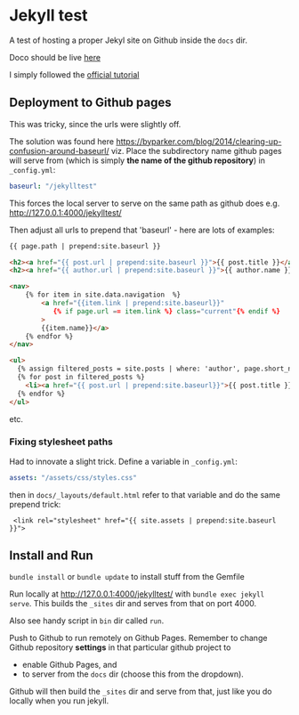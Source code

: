 # Jekyll test

A test of hosting a proper Jekyl site on Github
inside the `docs` dir.

Doco should be live [here](https://tcab.github.io/jekylltest/)

I simply followed the [official tutorial](https://jekyllrb.com/docs/)

## Deployment to Github pages

This was tricky, since the urls were slightly off.

The solution was found here
https://byparker.com/blog/2014/clearing-up-confusion-around-baseurl/
viz.
Place the subdirectory name github pages will serve from (which is simply **the name of the github repository**) in  `_config.yml`:

```yaml
baseurl: "/jekylltest"
```

This forces the local server to serve on the same path as github does e.g. 
http://127.0.0.1:4000/jekylltest/

Then adjust all urls to prepend that 'baseurl' - here are lots of examples:

```html
{{ page.path | prepend:site.baseurl }}

<h2><a href="{{ post.url | prepend:site.baseurl }}">{{ post.title }}</a></h2>
<h2><a href="{{ author.url | prepend:site.baseurl }}">{{ author.name }}</a></h2>

<nav>
    {% for item in site.data.navigation  %}
        <a href="{{item.link | prepend:site.baseurl}}" 
           {% if page.url == item.link %} class="current"{% endif %}
        >
        {{item.name}}</a>
    {% endfor %}
</nav>

<ul>
  {% assign filtered_posts = site.posts | where: 'author', page.short_name %}
  {% for post in filtered_posts %}
    <li><a href="{{ post.url | prepend:site.baseurl}}">{{ post.title }}</a></li>
  {% endfor %}
</ul>

```

etc.

### Fixing stylesheet paths

Had to innovate a slight trick. Define a variable in `_config.yml`:

```yaml
assets: "/assets/css/styles.css"
```

then in 
`docs/_layouts/default.html`
refer to that variable and do the same prepend trick:
```
 <link rel="stylesheet" href="{{ site.assets | prepend:site.baseurl }}">
```

## Install and Run

`bundle install` or `bundle update` to install stuff from the Gemfile

Run locally at http://127.0.0.1:4000/jekylltest/ with `bundle exec jekyll serve`.  This builds the `_sites` dir and serves from that on port 4000.  

Also see handy script in `bin` dir called `run`.

Push to Github to run remotely on Github Pages. 
Remember to change Github repository **settings** in that particular github project to
* enable Github Pages, and 
* to server from the `docs` dir (choose this from the dropdown).

Github will then build the `_sites` dir and serve from that, just like you do locally when you run jekyll.

